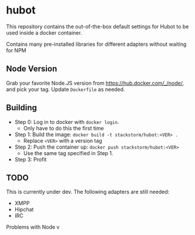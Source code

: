 # hubot

This repository contains the out-of-the-box default settings for Hubot to be used inside a docker container.

Contains many pre-installed libraries for different adapters without waiting for NPM

## Node Version

Grab your favorite Node.JS version from https://hub.docker.com/_/node/, and pick your tag. Update `Dockerfile`
as needed.

## Building

* Step 0: Log in to docker with `docker login`.
  * Only have to do this the first time
* Step 1: Build the image: `docker build -t stackstorm/hubot:<VER> .`
  * Replace `<VER>` with a version tag
* Step 2: Push the container up: `docker push stackstorm/hubot:<VER>`
  * Use the same tag specified in Step 1.
* Step 3: Profit

## TODO

This is currently under dev. The following adapters are still needed:

* XMPP
* Hipchat
* IRC

Problems with Node v

